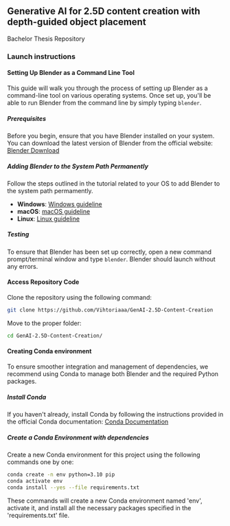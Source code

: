 ## Generative AI for 2.5D content creation with depth-guided object placement
Bachelor Thesis Repository

### Launch instructions

#### Setting Up Blender as a Command Line Tool
This guide will walk you through the process of setting up Blender as a command-line tool on various operating systems. Once set up, you'll be able to run Blender from the command line by simply typing `blender`.

##### Prerequisites
Before you begin, ensure that you have Blender installed on your system. You can download the latest version of Blender from the official website: [Blender Download](https://www.blender.org/download/)

##### Adding Blender to the System Path Permanently
Follow the steps outlined in the tutorial related to your OS to add Blender to the system path permamently. 
- **Windows**: [Windows guideline](https://www.architectryan.com/2018/03/17/add-to-the-path-on-windows-10/)
- **macOS**: [macOS guideline](https://www.architectryan.com/2012/10/02/add-to-the-path-on-mac-os-x-mountain-lion/#.Uydjga1dXDg)
- **Linux**: [Linux guideline](https://www.geeksforgeeks.org/how-to-set-path-permanantly-in-linux/#:~:text=Method%202%3A%20Setting%20a%20Permanent%20%24PATH%20Variable)

##### Testing
To ensure that Blender has been set up correctly, open a new command prompt/terminal window and type `blender`. Blender should launch without any errors.

#### Access Repository Code
Clone the repository using the following command:
```bash
git clone https://github.com/Vihtoriaaa/GenAI-2.5D-Content-Creation
```
Move to the proper folder:
```bash
cd GenAI-2.5D-Content-Creation/
```

#### Creating Conda environment
To ensure smoother integration and management of dependencies, we recommend using Conda to manage both Blender and the required Python packages.
##### Install Conda
If you haven't already, install Conda by following the instructions provided in the official Conda documentation: [Conda Documentation](https://conda.io/projects/conda/en/latest/user-guide/getting-started.html)

##### Create a Conda Environment with dependencies
Create a new Conda environment for this project using the following commands one by one:
```bash
conda create -n env python=3.10 pip
conda activate env
conda install --yes --file requirements.txt
```
These commands will create a new Conda environment named 'env', activate it, and install all the necessary packages specified in the 'requirements.txt' file. 
